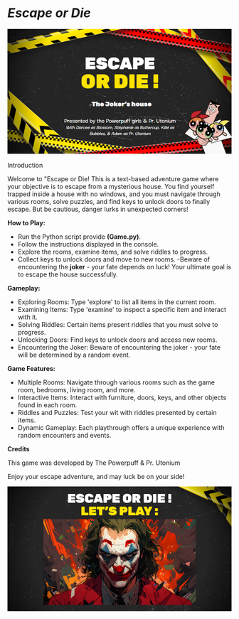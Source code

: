 # **_Escape or Die_**

![Alt text](https://github.com/adamnowicki/Game/blob/0c7846a5f79bc2bc2ddd426fd2d8bd8faf027bc7/images/excape%20or%20die%20slide%201.png)

Introduction

Welcome to "Escape or Die! This is a text-based adventure game where your objective is to escape from a mysterious house. You find yourself trapped inside a house with no windows, and you must navigate through various rooms, solve puzzles, and find keys to unlock doors to finally escape. But be cautious, danger lurks in unexpected corners!

**How to Play:**

- Run the Python script provide  **(Game.py)**.
- Follow the instructions displayed in the console.
- Explore the rooms, examine items, and solve riddles to progress.
- Collect keys to unlock doors and move to new rooms.
-Beware of encountering the **joker** - your fate depends on luck!
Your ultimate goal is to escape the house successfully.

**Gameplay:**

- Exploring Rooms: Type 'explore' to list all items in the current room.
- Examining Items: Type 'examine' to inspect a specific item and interact with it.
- Solving Riddles: Certain items present riddles that you must solve to progress.
- Unlocking Doors: Find keys to unlock doors and access new rooms.
- Encountering the Joker: Beware of encountering the joker - your fate will be determined by a random event.

**Game Features:**

- Multiple Rooms: Navigate through various rooms such as the game room, bedrooms, living room, and more.
- Interactive Items: Interact with furniture, doors, keys, and other objects found in each room.
- Riddles and Puzzles: Test your wit with riddles presented by certain items.
- Dynamic Gameplay: Each playthrough offers a unique experience with random encounters and events.

**Credits**

This game was developed by The Powerpuff & Pr. Utonium

Enjoy your escape adventure, and may luck be on your side!

![Alt text](https://github.com/adamnowicki/Game/blob/main/images/excape%20or%20die%20slide%202.png)


